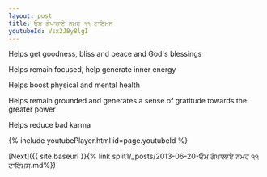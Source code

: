 ```yaml
---
layout: post
title: ਓਮ ਗੋਪਾਠਾਏ ਨਮਹ ੧੧ ਟਾਇਮਸ
youtubeId: Vsx2JBy8lgI
---
```

 
 
Helps get goodness, bliss and peace and God's blessings
 
Helps remain focused, help generate inner energy 
 
Helps boost physical and mental health 
 
Helps remain grounded and generates a sense of gratitude towards the greater power 
 
Helps reduce bad karma
 
 
 
 


{% include youtubePlayer.html id=page.youtubeId %}
 
[Next]({{ site.baseurl }}{% link  split1/_posts/2013-06-20-ਓਮ ਗੋਪਾਲਾਏ ਨਮਹ ੧੧ ਟਾਇਮਸ.md%})
 

